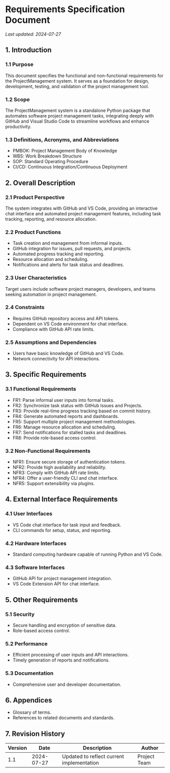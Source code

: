 # Requirements Specification Document

*Last updated: 2024-07-27*

## 1. Introduction

### 1.1 Purpose
This document specifies the functional and non-functional requirements for the ProjectManagement system. It serves as a foundation for design, development, testing, and validation of the project management tool.

### 1.2 Scope
The ProjectManagement system is a standalone Python package that automates software project management tasks, integrating deeply with GitHub and Visual Studio Code to streamline workflows and enhance productivity.

### 1.3 Definitions, Acronyms, and Abbreviations
- PMBOK: Project Management Body of Knowledge
- WBS: Work Breakdown Structure
- SOP: Standard Operating Procedure
- CI/CD: Continuous Integration/Continuous Deployment

## 2. Overall Description

### 2.1 Product Perspective
The system integrates with GitHub and VS Code, providing an interactive chat interface and automated project management features, including task tracking, reporting, and resource allocation.

### 2.2 Product Functions
- Task creation and management from informal inputs.
- GitHub integration for issues, pull requests, and projects.
- Automated progress tracking and reporting.
- Resource allocation and scheduling.
- Notifications and alerts for task status and deadlines.

### 2.3 User Characteristics
Target users include software project managers, developers, and teams seeking automation in project management.

### 2.4 Constraints
- Requires GitHub repository access and API tokens.
- Dependent on VS Code environment for chat interface.
- Compliance with GitHub API rate limits.

### 2.5 Assumptions and Dependencies
- Users have basic knowledge of GitHub and VS Code.
- Network connectivity for API interactions.

## 3. Specific Requirements

### 3.1 Functional Requirements
- FR1: Parse informal user inputs into formal tasks.
- FR2: Synchronize task status with GitHub Issues and Projects.
- FR3: Provide real-time progress tracking based on commit history.
- FR4: Generate automated reports and dashboards.
- FR5: Support multiple project management methodologies.
- FR6: Manage resource allocation and scheduling.
- FR7: Send notifications for stalled tasks and deadlines.
- FR8: Provide role-based access control.

### 3.2 Non-Functional Requirements
- NFR1: Ensure secure storage of authentication tokens.
- NFR2: Provide high availability and reliability.
- NFR3: Comply with GitHub API rate limits.
- NFR4: Offer a user-friendly CLI and chat interface.
- NFR5: Support extensibility via plugins.

## 4. External Interface Requirements

### 4.1 User Interfaces
- VS Code chat interface for task input and feedback.
- CLI commands for setup, status, and reporting.

### 4.2 Hardware Interfaces
- Standard computing hardware capable of running Python and VS Code.

### 4.3 Software Interfaces
- GitHub API for project management integration.
- VS Code Extension API for chat interface.

## 5. Other Requirements

### 5.1 Security
- Secure handling and encryption of sensitive data.
- Role-based access control.

### 5.2 Performance
- Efficient processing of user inputs and API interactions.
- Timely generation of reports and notifications.

### 5.3 Documentation
- Comprehensive user and developer documentation.

## 6. Appendices

- Glossary of terms.
- References to related documents and standards.

## 7. Revision History

| Version | Date       | Description               | Author       |
|---------|------------|---------------------------|--------------|
| 1.1     | 2024-07-27 | Updated to reflect current implementation | Project Team |
